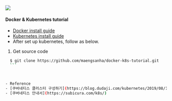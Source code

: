 <img src="https://miro.medium.com/max/4128/1*CO20-3P183ZAqrsJlF7n_A.png">

#### Docker & Kubernetes tutorial

- [Docker install guide](https://github.com/maengsanha/docker-k8s-tutorial/blob/master/doc/docker-install.md)
- [Kubernetes install guide](https://github.com/maengsanha/docker-k8s-tutorial/blob/master/doc/kubernetes-install.md)
- After set up kubernetes, follow as below.

1. Get source code
  ```bash
	$ git clone https://github.com/maengsanha/docker-k8s-tutorial.git
	```



- Reference
  - [쿠버네티스 클러스터 구성하기](https://blog.dudaji.com/kubernetes/2019/08/18/k8s-create-cluster.html)
  - [쿠버네티스 안내서](https://subicura.com/k8s/)
